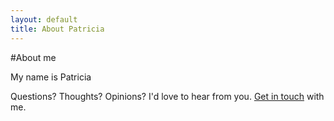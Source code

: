 ```yaml
---
layout: default
title: About Patricia
---
```


#About me

My name is Patricia

Questions? Thoughts? Opinions? I'd love to hear from you. [Get in touch][contact] with me.

[contact]: http://linkedin.com/in/patriciapatton
